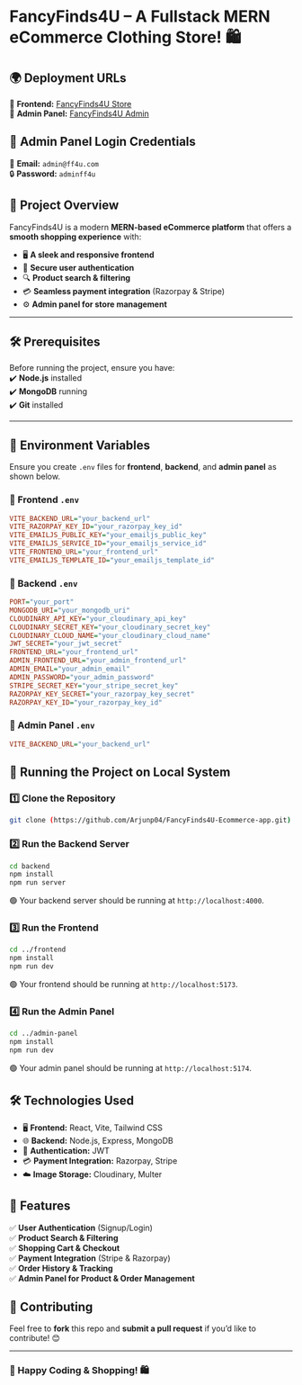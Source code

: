 #  FancyFinds4U – A Fullstack MERN eCommerce Clothing Store! 🛍️

## 🌍 Deployment URLs  
🔗 **Frontend:** [FancyFinds4U Store](https://fancyfinds4u.vercel.app/)  
🔗 **Admin Panel:** [FancyFinds4U Admin](https://fancyfinds4u-admin-panel.vercel.app/)  

## 🔑 Admin Panel Login Credentials  
📧 **Email:** `admin@ff4u.com`  
🔒 **Password:** `adminff4u`  

## 🚀 Project Overview  
FancyFinds4U is a modern **MERN-based eCommerce platform** that offers a **smooth shopping experience** with:  
- 🖥️ **A sleek and responsive frontend**  
- 🔐 **Secure user authentication**  
- 🔍 **Product search & filtering**  
- 💳 **Seamless payment integration** (Razorpay & Stripe)  
- ⚙️ **Admin panel for store management**  

---

## 🛠️ Prerequisites  
Before running the project, ensure you have:  
✔️ **Node.js** installed  
✔️ **MongoDB** running  
✔️ **Git** installed  

---

## 📁 Environment Variables  
Ensure you create `.env` files for **frontend**, **backend**, and **admin panel** as shown below.  

### 🌟 Frontend `.env`  
```ini
VITE_BACKEND_URL="your_backend_url"
VITE_RAZORPAY_KEY_ID="your_razorpay_key_id"
VITE_EMAILJS_PUBLIC_KEY="your_emailjs_public_key"
VITE_EMAILJS_SERVICE_ID="your_emailjs_service_id"
VITE_FRONTEND_URL="your_frontend_url"
VITE_EMAILJS_TEMPLATE_ID="your_emailjs_template_id"
```

### 🌟 Backend `.env`
```ini
PORT="your_port"
MONGODB_URI="your_mongodb_uri"
CLOUDINARY_API_KEY="your_cloudinary_api_key"
CLOUDINARY_SECRET_KEY="your_cloudinary_secret_key"
CLOUDINARY_CLOUD_NAME="your_cloudinary_cloud_name"
JWT_SECRET="your_jwt_secret"
FRONTEND_URL="your_frontend_url"
ADMIN_FRONTEND_URL="your_admin_frontend_url"
ADMIN_EMAIL="your_admin_email"
ADMIN_PASSWORD="your_admin_password"
STRIPE_SECRET_KEY="your_stripe_secret_key"
RAZORPAY_KEY_SECRET="your_razorpay_key_secret"
RAZORPAY_KEY_ID="your_razorpay_key_id"
```

### 🌟 Admin Panel `.env`
```ini
VITE_BACKEND_URL="your_backend_url"
```

## 🚀 Running the Project on Local System  

### 1️⃣ Clone the Repository  
```sh
git clone (https://github.com/Arjunp04/FancyFinds4U-Ecommerce-app.git)
```

### 2️⃣ Run the Backend Server  
```sh
cd backend
npm install
npm run server
```
🟢 Your backend server should be running at `http://localhost:4000`.

### 3️⃣ Run the Frontend  
```sh
cd ../frontend
npm install
npm run dev
```
🟢 Your frontend should be running at `http://localhost:5173`.

### 4️⃣ Run the Admin Panel  
```sh
cd ../admin-panel
npm install
npm run dev
```
🟢 Your admin panel should be running at `http://localhost:5174`.

## 🛠️ Technologies Used  
- 🖥️ **Frontend:** React, Vite, Tailwind CSS  
- 🌐 **Backend:** Node.js, Express, MongoDB  
- 🔐 **Authentication:** JWT  
- 💳 **Payment Integration:** Razorpay, Stripe  
- ☁️ **Image Storage:** Cloudinary, Multer  

## 🌟 Features  
✅ **User Authentication** (Signup/Login)  
✅ **Product Search & Filtering**  
✅ **Shopping Cart & Checkout**  
✅ **Payment Integration** (Stripe & Razorpay)  
✅ **Order History & Tracking**  
✅ **Admin Panel for Product & Order Management**  

## 🤝 Contributing  
Feel free to **fork** this repo and **submit a pull request** if you’d like to contribute! 😊  

---  
### 🎉 Happy Coding & Shopping! 🛍️
